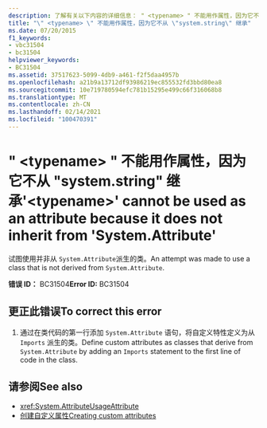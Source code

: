 ```yaml
---
description: 了解有关以下内容的详细信息： " <typename> " 不能用作属性，因为它不从 "system.string" 继承
title: "\" <typename> \" 不能用作属性，因为它不从 \"system.string\" 继承"
ms.date: 07/20/2015
f1_keywords:
- vbc31504
- bc31504
helpviewer_keywords:
- BC31504
ms.assetid: 37517623-5099-4db9-a461-f2f5daa4957b
ms.openlocfilehash: a21b9a13712df93986219ec855532fd3bbd80ea8
ms.sourcegitcommit: 10e719780594efc781b15295e499c66f316068b8
ms.translationtype: MT
ms.contentlocale: zh-CN
ms.lasthandoff: 02/14/2021
ms.locfileid: "100470391"
---
```

# <a name="typename-cannot-be-used-as-an-attribute-because-it-does-not-inherit-from-systemattribute"></a><span data-ttu-id="407f0-103">" \<typename> " 不能用作属性，因为它不从 "system.string" 继承</span><span class="sxs-lookup"><span data-stu-id="407f0-103">'\<typename>' cannot be used as an attribute because it does not inherit from 'System.Attribute'</span></span>

<span data-ttu-id="407f0-104">试图使用并非从 `System.Attribute`派生的类。</span><span class="sxs-lookup"><span data-stu-id="407f0-104">An attempt was made to use a class that is not derived from `System.Attribute`.</span></span>  
  
 <span data-ttu-id="407f0-105">**错误 ID：** BC31504</span><span class="sxs-lookup"><span data-stu-id="407f0-105">**Error ID:** BC31504</span></span>  
  
## <a name="to-correct-this-error"></a><span data-ttu-id="407f0-106">更正此错误</span><span class="sxs-lookup"><span data-stu-id="407f0-106">To correct this error</span></span>  
  
1. <span data-ttu-id="407f0-107">通过在类代码的第一行添加 `System.Attribute` 语句，将自定义特性定义为从 `Imports` 派生的类。</span><span class="sxs-lookup"><span data-stu-id="407f0-107">Define custom attributes as classes that derive from `System.Attribute` by adding an `Imports` statement to the first line of code in the class.</span></span>  
  
## <a name="see-also"></a><span data-ttu-id="407f0-108">请参阅</span><span class="sxs-lookup"><span data-stu-id="407f0-108">See also</span></span>

- <xref:System.AttributeUsageAttribute>
- [<span data-ttu-id="407f0-109">创建自定义属性</span><span class="sxs-lookup"><span data-stu-id="407f0-109">Creating custom attributes</span></span>](../programming-guide/concepts/attributes/creating-custom-attributes.md)
